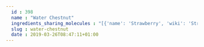 ```yaml
---
  id : 398
  name : "Water Chestnut"
  ingredients_sharing_molecules : "[{'name': 'Strawberry', 'wiki': 'Strawberry', 'id': 234, 'category': 'Berry', 'common_molecules': [89594, 5280443, 5280598, 6054, 985, 7284, 527, 3893, 638278, 6072, 637775, 5363388, 644104, 5280511, 650, 5367719, 13144, 4788, 26447, 61020, 247, 8452, 853433, 638011, 1889, 15394, 5280445, 637566, 240, 33931, 5365811, 8130, 798, 6569, 441005, 6561, 637542, 441484, 31284, 107971, 5284639, 10448, 338, 7288, 8723, 11552, 79803, 1110, 6050, 6986, 5318042, 31260, 2345, 5280863, 784, 10393, 439341, 7150, 1549026, 126, 7654, 7847, 445070, 522676, 768, 323, 1183, 9862, 5281708, 637511, 5284503, 802, 180, 72, 61503, 643941, 999, 439246, 244, 8768, 439263, 1130, 454, 107, 878, 444539, 18635, 7858, 8857, 5315892, 11509, 6184, 643779, 6251, 439533, 11128, 998]}, {'name': 'Apple', 'wiki': 'Apple', 'id': 162, 'category': 'Fruit', 'common_molecules': [89594, 5280443, 5280598, 6054, 985, 7284, 527, 3893, 638278, 6072, 637775, 5363388, 644104, 5280511, 650, 5367719, 13144, 4788, 26447, 61020, 247, 8452, 853433, 638011, 1889, 15394, 5280445, 637566, 240, 33931, 5365811, 8130, 798, 6569, 441005, 6561, 637542, 441484, 31284, 107971, 5284639, 10448, 338, 7288, 8723, 11552, 79803, 1110, 6050, 6986, 5318042, 31260, 2345, 5280863, 784, 10393, 439341, 7150, 1549026, 126, 7654, 7847, 445070, 768, 323, 1183, 9862, 5281708, 637511, 5284503, 802, 180, 72, 61503, 643941, 999, 439246, 244, 8768, 439263, 1130, 454, 107, 878, 444539, 18635, 7858, 8857, 5315892, 11509, 6184, 643779, 6251, 439533, 11128, 998]}, {'name': 'Banana', 'wiki': 'Banana', 'id': 167, 'category': 'Fruit', 'common_molecules': [89594, 5280443, 5280598, 6054, 985, 7284, 527, 638278, 6072, 637775, 5363388, 644104, 5280511, 650, 5367719, 13144, 4788, 26447, 61020, 247, 8452, 853433, 638011, 1889, 15394, 5280445, 637566, 240, 33931, 5365811, 8130, 798, 6569, 441005, 6561, 637542, 441484, 31284, 107971, 5284639, 10448, 338, 7288, 8723, 11552, 79803, 1110, 6050, 6986, 5318042, 31260, 2345, 5280863, 784, 10393, 439341, 7150, 1549026, 126, 7654, 7847, 445070, 522676, 768, 323, 1183, 9862, 5281708, 637511, 5284503, 802, 180, 72, 61503, 643941, 999, 439246, 244, 8768, 439263, 1130, 454, 107, 878, 444539, 18635, 7858, 8857, 5315892, 11509, 6184, 643779, 6251, 439533, 11128, 998]}, {'name': 'Coconut', 'wiki': 'Coconut', 'id': 172, 'category': 'Fruit', 'common_molecules': [89594, 5280443, 5280598, 6054, 985, 7284, 527, 3893, 638278, 6072, 637775, 5363388, 644104, 5280511, 650, 5367719, 13144, 4788, 26447, 61020, 247, 8452, 853433, 638011, 1889, 15394, 5280445, 637566, 240, 33931, 5365811, 8130, 798, 6569, 441005, 6561, 637542, 441484, 31284, 107971, 5284639, 10448, 338, 7288, 8723, 11552, 79803, 1110, 6050, 6986, 5318042, 31260, 2345, 5280863, 784, 10393, 439341, 7150, 1549026, 126, 7654, 7847, 445070, 768, 323, 1183, 9862, 5281708, 637511, 5284503, 802, 180, 72, 61503, 643941, 999, 439246, 244, 8768, 439263, 1130, 454, 107, 878, 444539, 18635, 7858, 8857, 5315892, 11509, 6184, 643779, 6251, 439533, 11128, 998]}, {'name': 'Grape', 'wiki': 'Grape', 'id': 182, 'category': 'Fruit', 'common_molecules': [89594, 5280443, 5280598, 6054, 985, 7284, 527, 3893, 638278, 6072, 637775, 5363388, 644104, 5280511, 650, 5367719, 13144, 4788, 26447, 61020, 247, 8452, 853433, 638011, 1889, 15394, 5280445, 637566, 240, 33931, 5365811, 8130, 798, 6569, 441005, 6561, 637542, 441484, 31284, 107971, 5284639, 10448, 338, 7288, 8723, 11552, 79803, 1110, 6050, 6986, 5318042, 31260, 2345, 5280863, 784, 10393, 439341, 7150, 1549026, 126, 7654, 7847, 445070, 768, 323, 1183, 9862, 5281708, 637511, 5284503, 802, 180, 72, 61503, 643941, 999, 439246, 244, 8768, 439263, 1130, 454, 107, 878, 444539, 18635, 7858, 8857, 5315892, 11509, 6184, 643779, 6251, 439533, 11128, 998]}]"
  slug : water-chestnut
  date : 2019-03-26T08:47:11+01:00
---
```



